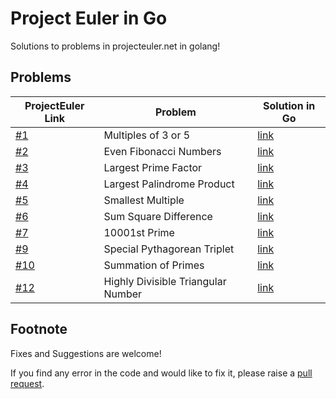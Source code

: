 # Project Euler in Go

Solutions to problems in projecteuler.net in golang!

## Problems

| ProjectEuler Link | Problem                        |  Solution in Go |
|-------------------|--------------------------------|---------------|
| [#1](https://projecteuler.net/problem=1) | Multiples of 3 or 5    |  [link](https://github.com/floatgo/projecteuler-in-go/tree/main/solutions/1_multiples_3_5) |
| [#2](https://projecteuler.net/problem=2) | Even Fibonacci Numbers | [link](https://github.com/floatgo/projecteuler-in-go/tree/main/solutions/2_even_fibonacci) | 
| [#3](https://projecteuler.net/problem=3) | Largest Prime Factor | [link](https://github.com/floatgo/projecteuler-in-go/tree/main/solutions/3_largest_prime_factor) | 
| [#4](https://projecteuler.net/problem=4)| Largest Palindrome Product | [link](https://github.com/floatgo/projecteuler-in-go/tree/main/solutions/4_largest_palindrome_product) |
| [#5](https://projecteuler.net/problem=5) | Smallest Multiple | [link](https://github.com/floatgo/projecteuler-in-go/tree/main/solutions/5_smallest_multiple) |
| [#6](https://projecteuler.net/problem=6) | Sum Square Difference | [link](https://github.com/floatgo/projecteuler-in-go/tree/main/solutions/6_sumsquare_difference) |
| [#7](https://projecteuler.net/problem=7)| 10001st Prime | [link](https://github.com/floatgo/projecteuler-in-go/tree/main/solutions/7_10001st_prime) |
| [#9](https://projecteuler.net/problem=9)| Special Pythagorean Triplet | [link](https://github.com/floatgo/projecteuler-in-go/tree/main/solutions/9_special_pythagorean_triplet) |
| [#10](https://projecteuler.net/problem=10) | Summation of Primes | [link](https://github.com/floatgo/projecteuler-in-go/tree/main/solutions/10_summation_primes) |
| [#12](https://projecteuler.net/problem=12) | Highly Divisible Triangular Number | [link](https://github.com/floatgo/projecteuler-in-go/tree/main/solutions/12_highly_div_triangular_number) | 
## Footnote
Fixes and Suggestions are welcome! 

If you find any error in the code and would like to fix it, please raise a [pull request](https://github.com/floatgo/leetcode-in-go/pulls).
